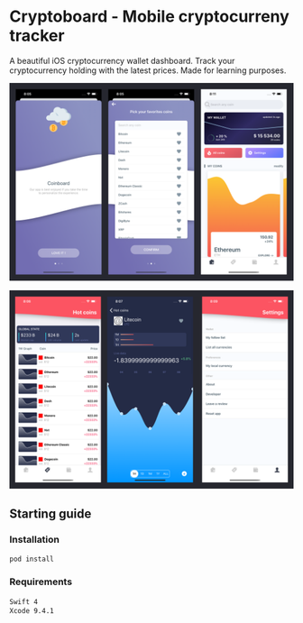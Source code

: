 # Cryptoboard - Mobile cryptocurreny tracker

A beautiful iOS cryptocurrency wallet dashboard. Track your cryptocurrency holding with the latest prices. Made for learning purposes.

![screens-1.png](./doc/screens-1.png)

![screens-2.png](./doc/screens-2.png)

## Starting guide

### Installation

```
pod install
```

### Requirements

```
Swift 4
Xcode 9.4.1
```


